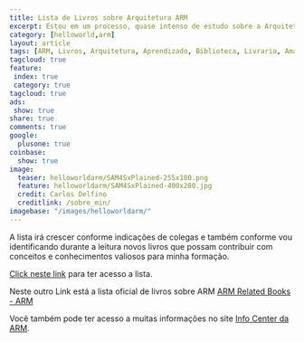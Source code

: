 ```yaml
---
title: Lista de Livros sobre Arquitetura ARM
excerpt: Estou em um processo, quase intenso de estudo sobre a Arquitetura ARM, e para ajudar nos estudos, fiz uma lista de livros que pretendo ler. 
category: [helloworld,arm]
layout: article
tags: [ARM, Livros, Arquitetura, Aprendizado, Biblioteca, Livraria, Amazon, bons Livros, Linux, Linus, C, C++, Linguagem, Programação, Linguajar, E-Mail]
tagcloud: true
feature:
 index: true
 category: true
tagcloud: true
ads: 
 show: true
share: true
comments: true
google:
  plusone: true
coinbase:
  show: true
image:
  teaser: helloworldarm/SAM4SxPlained-255x180.png
  feature: helloworldarm/SAM4SxPlained-400x280.jpg
  credit: Carlos Delfino 
  creditlink: /sobre_min/
imagebase: "/images/helloworldarm/"
---
```

A lista irá crescer conforme indicações de colegas e também conforme 
vou identificando durante a leitura novos livros que possam contribuir
com conceitos e conhecimentos valiosos para minha formação.

[Click neste link](http://community.arm.com/docs/DOC-9470) para ter acesso a lista.

Neste outro Link está a lista oficial de livros sobre ARM
<a href="http://www.arm.com/support/resources/arm-books/index.php" title="http://www.arm.com/support/resources/arm-books/index.php">ARM Related Books - ARM</a></p>

Você também  pode ter acesso a muitas informações no site [Info Center da ARM](http://infocenter.arm.com).  